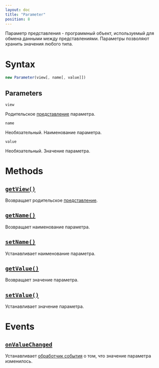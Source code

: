 ```yaml
---
layout: doc
title: "Parameter"
position: 8
---
```


Параметр представления - программный объект, используемый для обмена данными между представлениями.
Параметры позволяют хранить значения любого типа.

# Syntax

```js
new Parameter(view[, name[, value]])
```

## Parameters

`view`

Родительское [представление](../View/) параметра.

`name`

Необязательный. Наименование параметра.

`value`

Необязательный. Значение параметра.

# Methods

## [`getView()`](Parameter.getView/)

Возвращает родительское [представление](../View/).

## [`getName()`](Parameter.getName/)

Возвращает наименование параметра.

## [`setName()`](Parameter.setName/)

Устанавливает наименование параметра.

## [`getValue()`](Parameter.getValue/)

Возвращает значение параметра.

## [`setValue()`](Parameter.setValue/)

Устанавливает значение параметра.

# Events

## [`onValueChanged`](Parameter.onValueChanged/)

Устанавливает [обработчик события](../Script/) о том, что значение параметра изменилось.
